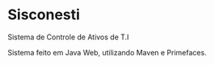 # Sisconesti
Sistema de Controle de Ativos de T.I 


Sistema feito em Java Web, utilizando Maven e Primefaces.
